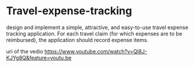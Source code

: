 # Travel-expense-tracking

design and implement a simple, attractive, and easy-to-use travel expense tracking application. For each travel claim (for which expenses are to be reimbursed), the application should record expense items.

uri of the vedio
https://www.youtube.com/watch?v=Ql8J-KJYg8Q&feature=youtu.be